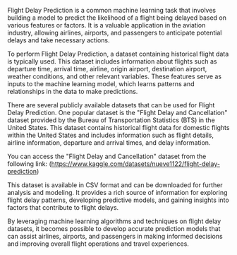 Flight Delay Prediction is a common machine learning task that involves building a model to predict the likelihood of a flight being delayed based on various features or factors. It is a valuable application in the aviation industry, allowing airlines, airports, and passengers to anticipate potential delays and take necessary actions.

To perform Flight Delay Prediction, a dataset containing historical flight data is typically used. This dataset includes information about flights such as departure time, arrival time, airline, origin airport, destination airport, weather conditions, and other relevant variables. These features serve as inputs to the machine learning model, which learns patterns and relationships in the data to make predictions.

There are several publicly available datasets that can be used for Flight Delay Prediction. One popular dataset is the "Flight Delay and Cancellation" dataset provided by the Bureau of Transportation Statistics (BTS) in the United States. This dataset contains historical flight data for domestic flights within the United States and includes information such as flight details, airline information, departure and arrival times, and delay information.

You can access the "Flight Delay and Cancellation" dataset from the following link:
(https://www.kaggle.com/datasets/nueve1122/flight-delay-prediction)

This dataset is available in CSV format and can be downloaded for further analysis and modeling. It provides a rich source of information for exploring flight delay patterns, developing predictive models, and gaining insights into factors that contribute to flight delays.

By leveraging machine learning algorithms and techniques on flight delay datasets, it becomes possible to develop accurate prediction models that can assist airlines, airports, and passengers in making informed decisions and improving overall flight operations and travel experiences.
